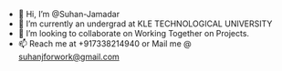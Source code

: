 - 👋 Hi, I’m @Suhan-Jamadar
- 🌱 I’m currently an undergrad at KLE TECHNOLOGICAL UNIVERSITY
- 💞 I’m looking to collaborate on Working Together on Projects. 
- 📫 Reach me at +917338214940 or Mail me @ suhanjforwork@gmail.com

